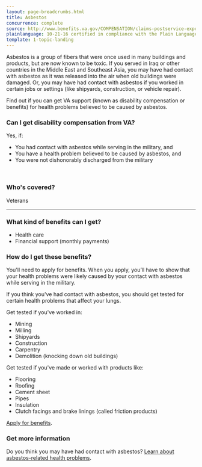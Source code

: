 ```yaml
---
layout: page-breadcrumbs.html
title: Asbestos
concurrence: complete
source: http://www.benefits.va.gov/COMPENSATION/claims-postservice-exposures-asbestos.asp
plainlanguage: 10-21-16 certified in compliance with the Plain Language Act
template: 1-topic-landing
---
```


Asbestos is a group of fibers that were once used in many buildings and products, but are now known to be toxic. If you served in Iraq or other countries in the Middle East and Southeast Asia, you may have had contact with asbestos as it was released into the air when old buildings were damaged. Or, you may have had contact with asbestos if you worked in certain jobs or settings (like shipyards, construction, or vehicle repair). 

Find out if you can get VA support (known as disability compensation or benefits) for health problems believed to be caused by asbestos.

<div class="call-out" markdown="1">

### Can I get disability compensation from VA?

Yes, if:

- You had contact with asbestos while serving in the military, and
- You have a health problem believed to be caused by asbestos, and
- You were not dishonorably discharged from the military

<br>

### Who's covered?

Veterans
</div>

--------

### What kind of benefits can I get?

- Health care
- Financial support (monthly payments)

### How do I get these benefits?

You'll need to apply for benefits. When you apply, you’ll have to show that your health problems were likely caused by your contact with asbestos while serving in the military.

If you think you've had contact with asbestos, you should get tested for certain health problems that affect your lungs.

Get tested if you've worked in:
- Mining
- Milling
- Shipyards
- Construction
- Carpentry
- Demolition (knocking down old buildings) 

Get tested if you've made or worked with products like:
- Flooring
- Roofing
- Cement sheet
- Pipes
- Insulation
- Clutch facings and brake linings (called friction products)

[Apply for benefits](https://www.vets.gov/disability-benefits/apply-for-benefits/).

### Get more information

Do you think you may have had contact with asbestos? [Learn about asbestos-related health problems](http://www.publichealth.va.gov/exposures/asbestos/index.asp).
